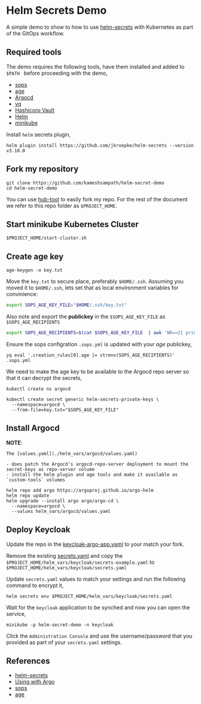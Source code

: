 # Helm Secrets Demo

A simple demo to show  to how to use [helm-secrets](https://github.com/jkroepke/helm-secrets) with Kubernetes as part of the GitOps workflow.

## Required tools

The demo requires the following tools, have them installed and added to `$PATH ` before proceeding with the demo,

- [sops](https://github.com/mozilla/sops)
- [age](https://github.com/FiloSottile/age)
- [Argocd](https://argo-cd.readthedocs.io)
- [yq](https://github.com/mikefarah/yq)
- [Hashicorp Vault](https://www.vaultproject.io)
- [Helm](https://helm.sh/docs/intro/install/)
- [minikube](https://minikube.sigs.k8s.io/docs/)

Install `helm` secrets plugin,

```shell
helm plugin install https://github.com/jkroepke/helm-secrets --version v3.10.0
```

## Fork my repository

```shell
git clone https://github.com/kameshsampath/helm-secret-demo
cd helm-secret-demo
```

You can use [hub-tool](https://github.com/github/hub) to easily fork my repo. For the rest of the document we refer to this repo folder as `$PROJECT_HOME`.

## Start minikube Kubernetes Cluster

```shell
$PROJECT_HOME/start-cluster.sh
```

## Create age key

```shell
age-keygen -o key.txt
```

Move the `key.txt` to secure place, preferably `$HOME/.ssh`. Assuming you moved it to `$HOME/.ssh`, lets set that as local environment variables for convinience:

```bash
export SOPS_AGE_KEY_FILE="$HOME/.ssh/key.txt"
```

Also note and export the **publickey** in the `$SOPS_AGE_KEY_FILE` as `$SOPS_AGE_RECIPIENTS`

```bash
export SOPS_AGE_RECIPIENTS=$(cat $SOPS_AGE_KEY_FILE  | awk 'NR==2{ print $4}')
```

Ensure the sops configration `.sops.yml` is updated with your *age* publickey,

```shell
yq eval '.creation_rules[0].age |= strenv(SOPS_AGE_RECIPIENTS)' .sops.yml 
```

We need to make the age key to be available to the Argocd repo server so that it can decrypt the secrets,

```shell
kubectl create ns argocd
```

```shell
kubectl create secret generic helm-secrets-private-keys \
  --namespace=argocd \
  --from-file=key.txt="$SOPS_AGE_KEY_FILE"
```

## Install Argocd

__NOTE__:
	
	The [values.yaml](./helm_vars/argocd/values.yaml) 

	- does patch the Argocd's argocd-repo-server deployment to mount the secret-keys as repo-server volume
	- install the helm plugin and age tools and make it available as `custom-tools` volumes

```shell
helm repo add argo https://argoproj.github.io/argo-helm
helm repo update
helm upgrade --install argo argo/argo-cd \
  --namespace=argocd \
  --values helm_vars/argocd/values.yaml
```

## Deploy Keycloak

Update the repo in the [keycloak-argo-app.yaml](./manifests/keycloak-argo-app.yaml) to your match your fork. 

Remove the existing [secrets.yaml](./helm_vars/keycloak/secrets.yaml) and copy the `$PROJECT_HOME/helm_vars/keycloak/secrets-example.yaml` to `$PROJECT_HOME/helm_vars/keycloak/secrets.yaml`

Update `secrets.yaml`  values to match your settings and run the following command to encrypt it,

```shell
helm secrets env $PROJECT_HOME/helm_vars/keycloak/secrets.yaml
```

Wait for the `keycloak` application to be synched and now you can open the service,

```shell
minikube -p helm-secret-demo -n keycloak
```

Click the `Administration Console` and use the username/password that you provided as part of your `secrets.yaml` settings.

## References

- [helm-secrets](https://github.com/jkroepke/helm-secrets)
- [Using with Argo](https://github.com/jkroepke/helm-secrets/blob/main/docs/ARGOCD.md)
- [sops](https://github.com/mozilla/sops)
- [age](https://github.com/FiloSottile/age)